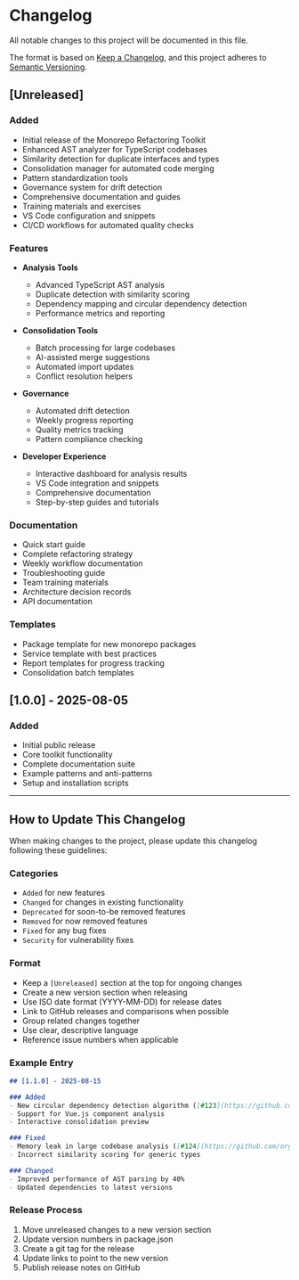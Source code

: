 # Changelog

All notable changes to this project will be documented in this file.

The format is based on [Keep a Changelog](https://keepachangelog.com/en/1.0.0/),
and this project adheres to [Semantic Versioning](https://semver.org/spec/v2.0.0.html).

## [Unreleased]

### Added
- Initial release of the Monorepo Refactoring Toolkit
- Enhanced AST analyzer for TypeScript codebases
- Similarity detection for duplicate interfaces and types
- Consolidation manager for automated code merging
- Pattern standardization tools
- Governance system for drift detection
- Comprehensive documentation and guides
- Training materials and exercises
- VS Code configuration and snippets
- CI/CD workflows for automated quality checks

### Features
- **Analysis Tools**
  - Advanced TypeScript AST analysis
  - Duplicate detection with similarity scoring
  - Dependency mapping and circular dependency detection
  - Performance metrics and reporting

- **Consolidation Tools**
  - Batch processing for large codebases
  - AI-assisted merge suggestions
  - Automated import updates
  - Conflict resolution helpers

- **Governance**
  - Automated drift detection
  - Weekly progress reporting
  - Quality metrics tracking
  - Pattern compliance checking

- **Developer Experience**
  - Interactive dashboard for analysis results
  - VS Code integration and snippets
  - Comprehensive documentation
  - Step-by-step guides and tutorials

### Documentation
- Quick start guide
- Complete refactoring strategy
- Weekly workflow documentation
- Troubleshooting guide
- Team training materials
- Architecture decision records
- API documentation

### Templates
- Package template for new monorepo packages
- Service template with best practices
- Report templates for progress tracking
- Consolidation batch templates

## [1.0.0] - 2025-08-05

### Added
- Initial public release
- Core toolkit functionality
- Complete documentation suite
- Example patterns and anti-patterns
- Setup and installation scripts

---

## How to Update This Changelog

When making changes to the project, please update this changelog following these guidelines:

### Categories
- `Added` for new features
- `Changed` for changes in existing functionality
- `Deprecated` for soon-to-be removed features
- `Removed` for now removed features
- `Fixed` for any bug fixes
- `Security` for vulnerability fixes

### Format
- Keep a `[Unreleased]` section at the top for ongoing changes
- Create a new version section when releasing
- Use ISO date format (YYYY-MM-DD) for release dates
- Link to GitHub releases and comparisons when possible
- Group related changes together
- Use clear, descriptive language
- Reference issue numbers when applicable

### Example Entry
```markdown
## [1.1.0] - 2025-08-15

### Added
- New circular dependency detection algorithm ([#123](https://github.com/org/repo/issues/123))
- Support for Vue.js component analysis
- Interactive consolidation preview

### Fixed
- Memory leak in large codebase analysis ([#124](https://github.com/org/repo/issues/124))
- Incorrect similarity scoring for generic types

### Changed
- Improved performance of AST parsing by 40%
- Updated dependencies to latest versions
```

### Release Process
1. Move unreleased changes to a new version section
2. Update version numbers in package.json
3. Create a git tag for the release
4. Update links to point to the new version
5. Publish release notes on GitHub